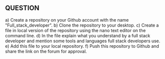 ## QUESTION

a) Create a repository on your Github account with the name "Full_stack_developer".
b) Clone the repository to your desktop.
c) Create a file in local version of the repository using the nano text editor on the command line.
d) In the file explain what you understand by a full stack developer and mention some tools and languages full stack developers use.
e) Add this file to your local repository.
f) Push this repository to Github and share the link on the forum for approval.